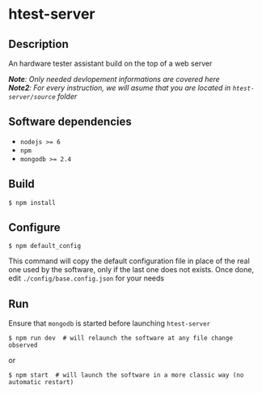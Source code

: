 # htest-server
## Description
An hardware tester assistant build on the top of a web server

*__Note__: Only needed devlopement informations are covered here*  
*__Note2__: For every instruction, we will asume that you are located in `htest-server/source` folder*

## Software dependencies
- `nodejs >= 6`
- `npm`
- `mongodb >= 2.4`

## Build
```
$ npm install
```

## Configure
```
$ npm default_config
```
This command will copy the default configuration file in place of the real one used by the software, only if the last one does not exists. Once done, edit `./config/base.config.json` for your needs

## Run
Ensure that `mongodb` is started before launching `htest-server`
```
$ npm run dev  # will relaunch the software at any file change observed
```
or
```
$ npm start  # will launch the software in a more classic way (no automatic restart)
```
